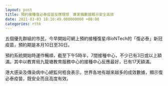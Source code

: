 ```yaml
---
layout: post
title: 預約接種復必泰疫苗反應理想　專家稱數據顯示安全高效
date: 2021-03-03 18:10:49.000000000 +08:00
categories: rthk
---
```


五個優先群組的市民，今早開始可網上預約接種復星/BioNTech的「復必泰」新冠疫苗，預約期是本月10日至30日。

預約系統開始時運作暢順，截至下午5時半，7間接種中心，不少已有3日或以上額滿。其中以教育局九龍塘教育服務中心的接種中心反應最好，已有17天額滿。

港大感染及傳染病中心總監何栢良表示，世界各地有越來越多的成效數據，顯示復必泰疫苗，既安全而且高度有效。

